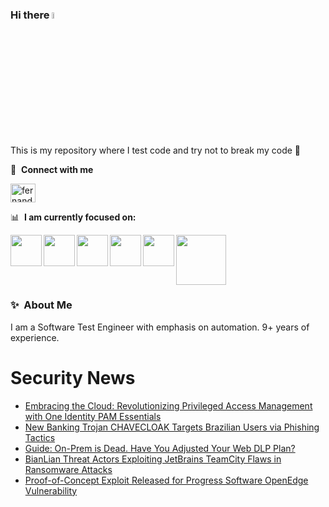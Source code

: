 ### Hi there <a href="https://www.gautamkrishnar.com/"><img src="https://media.giphy.com/media/hvRJCLFzcasrR4ia7z/giphy.gif" width="5%"></a>
This is my repository where I test code and try not to break my code :rofl:

🔗 &nbsp;**Connect with me**
<p align="left">
<a href="https://linkedin.com/in/fernandorlcruz" target="blank"><img align="center" src="https://raw.githubusercontent.com/rahuldkjain/github-profile-readme-generator/master/src/images/icons/Social/linked-in-alt.svg" alt="fernando cruz" height="30" width="40" /></a>
  
📊 &nbsp;**I am currently focused on:**

<img align="left" width='50' height='50' src="https://cdn.jsdelivr.net/gh/devicons/devicon/icons/python/python-original-wordmark.svg" />
<img align="left" width='50' height='50' src="https://cdn.jsdelivr.net/gh/devicons/devicon/icons/csharp/csharp-original.svg" />
<img align="left" width='50' height='50' src="https://cdn.jsdelivr.net/gh/devicons/devicon/icons/jenkins/jenkins-original.svg" />
<img align="left" width='50' height='50' src="https://specflow.org/wp-content/uploads/2021/05/SpecFlow-Icon.png" />
<img align="left" width='50' height='50' src="https://www.svgrepo.com/show/306098/githubactions.svg" />
<img width='80' height='80' src="https://cdn2.vectorstock.com/i/1000x1000/64/81/security-testing-concept-icon-safety-audit-key-vector-29166481.jpg" />
          
          
  
### ✨&nbsp; About Me

I am a Software Test Engineer with emphasis on automation. 9+ years of experience.

# Security News
<!-- BLOG-POST-LIST:START -->
- [Embracing the Cloud: Revolutionizing Privileged Access Management with One Identity PAM Essentials](https://thehackernews.com/2024/03/embracing-cloud-revolutionizing.html)
- [New Banking Trojan CHAVECLOAK Targets Brazilian Users via Phishing Tactics](https://thehackernews.com/2024/03/new-banking-trojan-chavecloak-targets.html)
- [Guide: On-Prem is Dead. Have You Adjusted Your Web DLP Plan?](https://thehackernews.com/2024/03/data-leakage-prevention-in-age-of-cloud.html)
- [BianLian Threat Actors Exploiting JetBrains TeamCity Flaws in Ransomware Attacks](https://thehackernews.com/2024/03/bianlian-threat-actors-exploiting.html)
- [Proof-of-Concept Exploit Released for Progress Software OpenEdge Vulnerability](https://thehackernews.com/2024/03/proof-of-concept-exploit-released-for.html)
<!-- BLOG-POST-LIST:END -->
